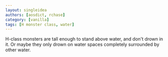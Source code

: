 ```yaml
---
layout: singleidea
authors: [aosdict, rchase]
category: [vanilla]
tags: [H monster class, water]
---
```

H-class monsters are tall enough to stand above water, and don't drown in it. Or maybe they only drown on water spaces completely surrounded by other water.
